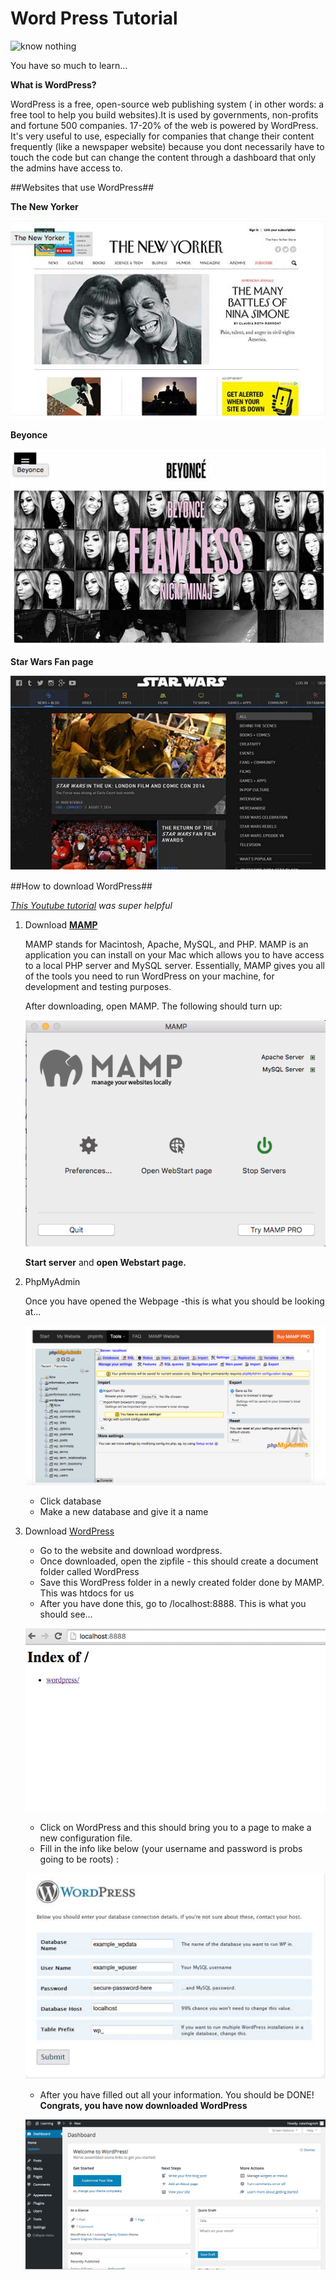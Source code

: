 # Word Press Tutorial

![know nothing](https://media0.giphy.com/media/3CRHmg3VCYdb2/200_s.gif)

You have so much to learn...

**What is WordPress?**

WordPress is a free, open-source web publishing system ( in other words: a free tool to help you build websites).It is used by governments, non-profits and fortune 500 companies. 17-20% of the web is powered by WordPress. It's very useful to use, especially for companies that change their content frequently (like a newspaper website) because you dont necessarily have to touch the code but can change the content through a dashboard that only the admins have access to.

##Websites that use WordPress##

 **The New Yorker**

![New Yorker](/Images/TheNewYorker.png)

 **Beyonce**

![Beyonce](/Images/beyonce.png)

 **Star Wars Fan page**

![Star Wars](/Images/starwars.png)

##How to download WordPress##

*[This Youtube tutorial](https://youtu.be/8OBfr46Y0cQ?list=PLpcSpRrAaOaqMA4RdhSnnNcaqOVpX7qi5) was super helpful*

1. Download [**MAMP**](https://www.mamp.info/en/)

   MAMP stands for Macintosh, Apache, MySQL, and PHP. MAMP is an application you can install on your Mac which allows you to have access to a local PHP server and MySQL server. Essentially, MAMP gives you all of the tools you need to run WordPress on your machine, for development and testing purposes.

   After downloading, open MAMP. The following should turn up:

   ![Mamp](/Images/mamp.png)

   **Start server** and **open Webstart page.**

2. PhpMyAdmin

   Once you have opened the Webpage -this is what you should be looking at...

   ![php](/Images/PhpMyAdmin.png)

   - Click database
   - Make a new database and give it a name

3. Download [WordPress](https://wordpress.org/)
   
   - Go to the website and download wordpress.
   - Once downloaded, open the zipfile - this should create a document folder called WordPress
   - Save this WordPress folder in a newly created folder done by MAMP. This was htdocs for us
   - After you have done this, go to /localhost:8888. This is what you should see...

   ![index](/Images/index.png)

   - Click on WordPress and this should bring you to a page to make a new configuration file.
   - Fill in the info like below (your username and password is probs going to be roots) :

   ![wordPress](/Images/wordPress.png)

   - After you have filled out all your information. You should be DONE! **Congrats, you have now downloaded WordPress**

   ![dashboard](/Images/dashboard.png)









   



